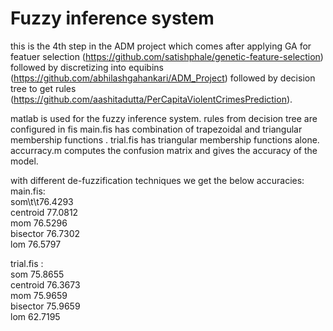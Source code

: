 # Fuzzy inference system
this is the 4th step in the ADM project which comes after applying GA for featuer selection (https://github.com/satishphale/genetic-feature-selection) followed by discretizing into equibins (https://github.com/abhilashgahankari/ADM_Project) followed by decision tree to get rules (https://github.com/aashitadutta/PerCapitaViolentCrimesPrediction).

matlab is used for the fuzzy inference system. rules from decision tree are configured in fis
main.fis has combination of trapezoidal and triangular membership functions .
trial.fis has triangular membership functions alone.
accurracy.m computes the confusion matrix and gives the accuracy of the model.

with different de-fuzzification techniques we get the below accuracies:\
main.fis:\
som\t\t76.4293\
centroid	77.0812\
mom			  76.5296\
bisector	76.7302\
lom			  76.5797

trial.fis :\
som 		  75.8655\
centroid	76.3673\
mom			  75.9659\
bisector	75.9659\
lom			  62.7195
